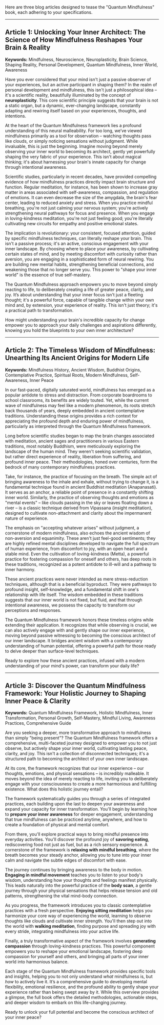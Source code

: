 Here are three blog articles designed to tease the "Quantum Mindfulness" book, each adhering to your specifications.

---

## Article 1: Unlocking Your Inner Architect: The Science of How Mindfulness Reshapes Your Brain & Reality

**Keywords:** Mindfulness, Neuroscience, Neuroplasticity, Brain Science, Shaping Reality, Personal Development, Quantum Mindfulness, Inner World, Awareness

Have you ever considered that your mind isn't just a passive observer of your experiences, but an active participant in shaping them? In the realm of personal development and mindfulness, this isn't just a philosophical idea – it's a scientific reality, beautifully illuminated by the concept of **neuroplasticity**. This core scientific principle suggests that your brain is not a static organ, but a dynamic, ever-changing landscape, constantly adapting and rewiring itself based on your experiences, thoughts, and intentions.

At the heart of the Quantum Mindfulness framework lies a profound understanding of this neural malleability. For too long, we’ve viewed mindfulness primarily as a tool for observation – watching thoughts pass like clouds, or simply noticing sensations without judgment. While invaluable, this is just the beginning. Imagine moving beyond merely observing your inner world to becoming its architect, gently yet powerfully shaping the very fabric of your experience. This isn't about magical thinking; it's about harnessing your brain's innate capacity for change through intentional awareness.

Scientific studies, particularly in recent decades, have provided compelling evidence of how mindfulness practices directly impact brain structure and function. Regular meditation, for instance, has been shown to increase gray matter in areas associated with self-awareness, compassion, and regulation of emotions. It can even decrease the size of the amygdala, the brain's fear center, leading to reduced anxiety and stress. When you practice mindful breathing, you're not just calming your nervous system; you're actively strengthening neural pathways for focus and presence. When you engage in loving-kindness meditation, you're not just feeling good; you're literally cultivating new circuits for empathy and positive emotional states.

The implication is revolutionary: your consistent, focused attention, guided by specific mindfulness techniques, can literally reshape your brain. This isn't a passive process; it's an active, conscious engagement with your inner landscape. By choosing where to place your awareness, by cultivating certain states of mind, and by meeting discomfort with curiosity rather than aversion, you are engaging in a sophisticated form of neural rewiring. You are building new mental habits, strengthening beneficial connections, and weakening those that no longer serve you. This power to "shape your inner world" is the essence of true self-mastery.

The Quantum Mindfulness approach empowers you to move beyond simply reacting to life, to deliberately creating a life of greater peace, clarity, and joy. It’s about understanding that your inner focus isn't just a fleeting thought; it's a powerful force, capable of tangible change within your own mind and, by extension, your experience of reality. This isn't just theory; it's a practical path to transformation.

How might understanding your brain's incredible capacity for change empower you to approach your daily challenges and aspirations differently, knowing you hold the blueprints to your own inner architecture?

---

## Article 2: The Timeless Wisdom of Mindfulness: Unearthing Its Ancient Origins for Modern Life

**Keywords:** Mindfulness History, Ancient Wisdom, Buddhist Origins, Contemplative Practice, Spiritual Roots, Modern Mindfulness, Self-Awareness, Inner Peace

In our fast-paced, digitally saturated world, mindfulness has emerged as a popular antidote to stress and distraction. From corporate boardrooms to school classrooms, its benefits are widely touted. Yet, while the current wave of mindfulness may feel like a modern phenomenon, its roots stretch back thousands of years, deeply embedded in ancient contemplative traditions. Understanding these origins provides a rich context for appreciating the profound depth and enduring power of mindfulness, particularly as interpreted through the Quantum Mindfulness framework.

Long before scientific studies began to map the brain changes associated with meditation, ancient sages and practitioners in various Eastern traditions, most notably Buddhism, were meticulously exploring the landscape of the human mind. They weren't seeking scientific validation, but rather direct experience of reality, liberation from suffering, and profound inner peace. Their methodologies, honed over centuries, form the bedrock of many contemporary mindfulness practices.

Take, for instance, the practice of focusing on the breath. The simple act of bringing awareness to the inhale and exhale, without trying to change it, is a fundamental technique found in ancient Buddhist meditation (Anapanasati). It serves as an anchor, a reliable point of presence in a constantly shifting inner world. Similarly, the practice of observing thoughts and emotions as "mental events" – like clouds passing in the sky or leaves floating down a river – is a classic technique derived from Vipassana (insight meditation), designed to cultivate non-attachment and clarity about the impermanent nature of experience.

The emphasis on "accepting whatever arises" without judgment, a cornerstone of modern mindfulness, also echoes the ancient wisdom of non-aversion and equanimity. These aren't just feel-good sentiments; they are highly refined mental disciplines developed to navigate the full spectrum of human experience, from discomfort to joy, with an open heart and a stable mind. Even the cultivation of loving-kindness (Metta), a powerful practice for fostering compassion for oneself and others, has deep roots in these traditions, recognized as a potent antidote to ill-will and a pathway to inner harmony.

These ancient practices were never intended as mere stress-reduction techniques, although that is a beneficial byproduct. They were pathways to profound insight, self-knowledge, and a fundamental shift in one's relationship with life itself. The wisdom embedded in these traditions suggests that our inner world is not fixed, but fluid, and that through intentional awareness, we possess the capacity to transform our perceptions and responses.

The Quantum Mindfulness framework honors these timeless origins while extending their application. It recognizes that while observing is crucial, we can also actively engage with and gently shape our inner experience, moving beyond passive witnessing to becoming the conscious architect of our inner landscape. It bridges ancient wisdom with a contemporary understanding of human potential, offering a powerful path for those ready to delve deeper than surface-level techniques.

Ready to explore how these ancient practices, infused with a modern understanding of your mind's power, can transform your daily life?

---

## Article 3: Discover the Quantum Mindfulness Framework: Your Holistic Journey to Shaping Inner Peace & Clarity

**Keywords:** Quantum Mindfulness Framework, Holistic Mindfulness, Inner Transformation, Personal Growth, Self-Mastery, Mindful Living, Awareness Practices, Comprehensive Guide

Are you seeking a deeper, more transformative approach to mindfulness than simply "being present"? The Quantum Mindfulness framework offers a comprehensive, multi-faceted journey designed to empower you to not just observe, but actively shape your inner world, cultivating lasting peace, clarity, and joy. This isn't a collection of disconnected techniques; it's a structured path to becoming the architect of your own inner landscape.

At its core, the framework recognizes that our inner experience – our thoughts, emotions, and physical sensations – is incredibly malleable. It moves beyond the idea of merely reacting to life, inviting you to deliberately engage with your consciousness to create a more harmonious and fulfilling existence. What does this holistic journey entail?

The framework systematically guides you through a series of integrated practices, each building upon the last to deepen your awareness and expand your capacity for inner transformation. You'll begin by learning how to **prepare your inner awareness** for deeper engagement, understanding that true mindfulness can be practiced anytime, anywhere, and how to create a foundation of physical and mental comfort.

From there, you'll explore practical ways to bring mindful presence into everyday activities. You'll discover the profound joy of **savoring eating**, rediscovering food not just as fuel, but as a rich sensory experience. A cornerstone of the framework is **relaxing with mindful breathing**, where the breath becomes your steady anchor, allowing you to tune into your inner calm and navigate the subtle edges of discomfort with ease.

The journey continues by bringing awareness to the body in motion. **Engaging in mindful movement** teaches you to listen to your body's wisdom, understanding how your thoughts and feelings manifest physically. This leads naturally into the powerful practice of the **body scan**, a gentle journey through your physical sensations that helps release tension and old patterns, strengthening the vital mind-body connection.

As you progress, the framework introduces you to classic contemplative practices with a fresh perspective. **Enjoying sitting meditation** helps you harmonize your core way of experiencing the world, learning to observe thoughts like clouds and cultivate inner strength. You'll then step out into the world with **walking meditation**, finding purpose and spreading joy with every stride, integrating mindfulness into your active life.

Finally, a truly transformative aspect of the framework involves **generating compassion** through loving-kindness practices. This powerful component empowers you to reshape your emotional landscape, fostering deep compassion for yourself and others, and bringing all parts of your inner world into harmonious balance.

Each stage of the Quantum Mindfulness framework provides specific tools and insights, helping you to not only understand *what* mindfulness is, but *how* to actively live it. It’s a comprehensive guide to developing mental flexibility, emotional resilience, and the profound ability to gently shape your experience rather than being swept away by it. While this overview provides a glimpse, the full book offers the detailed methodologies, actionable steps, and deeper wisdom to embark on this life-changing journey.

Ready to unlock your full potential and become the conscious architect of your inner peace?